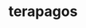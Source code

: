 ---
id: 1024
title: terapagos
types: [normal]
image: https://raw.githubusercontent.com/PokeAPI/sprites/master/sprites/pokemon/1024.png
---
